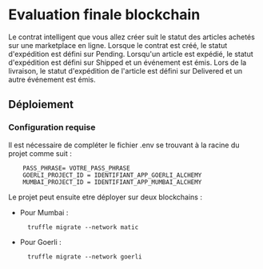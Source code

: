 # Evaluation finale blockchain

Le contrat intelligent que vous allez créer suit le statut des articles achetés sur une marketplace en ligne. Lorsque le contrat est créé, le statut d'expédition est défini sur Pending. Lorsqu'un article est expédié, le statut d'expédition est défini sur Shipped et un événement est émis. Lors de la livraison, le statut d'expédition de l'article est défini sur Delivered et un autre événement est émis.

## Déploiement

### Configuration requise
 Il est nécessaire de compléter le fichier .env se trouvant à la racine du projet comme suit :

        PASS_PHRASE= VOTRE_PASS_PHRASE
        GOERLI_PROJECT_ID = IDENTIFIANT_APP_GOERLI_ALCHEMY
        MUMBAI_PROJECT_ID = IDENTIFIANT_APP_MUMBAI_ALCHEMY

Le projet peut ensuite etre déployer sur deux blockchains :

- Pour Mumbai : 

        truffle migrate --network matic 

- Pour Goerli : 

        truffle migrate --network goerli 